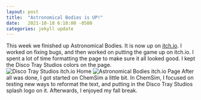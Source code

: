 ```yaml
---
layout: post
title:  "Astronomical Bodies is UP!"
date:   2021-10-18 6:10:00 -0500
categories: jekyll update
---
```


This week we finished up Astronomical Bodies. It is now up on [itch.io](https://discotraystudios.itch.io/).
I worked on fixing bugs, and then worked on putting the game up on itch.io.
I spent a lot of time formatting the page to make sure it all looked good.
I kept the Disco Tray Studios colors on the page.
![Disco Tray Studios itch.io Home](/blog/assets/images/itch_dts_1.png)
![Astronomical Bodies itch.io Page](/blog/assets/images/itch_astbod.png)
After all was done, I got started on ChemSim a little bit.
In ChemSim, I focused on testing new ways to reformat the text, and putting in the Disco Tray Studios splash logo on it.
Afterwards, I enjoyed my fall break.
